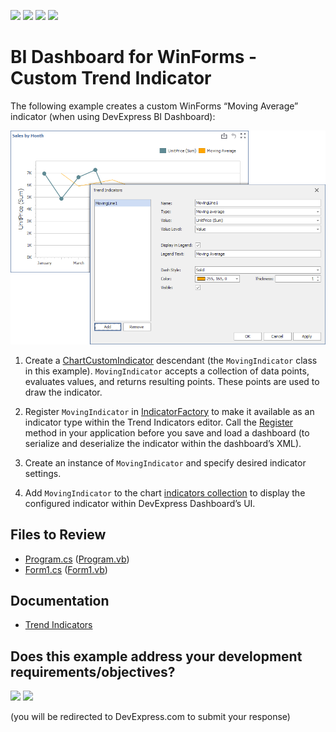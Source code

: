 <!-- default badges list -->
![](https://img.shields.io/endpoint?url=https://codecentral.devexpress.com/api/v1/VersionRange/648232952/23.1.2%2B)
[![](https://img.shields.io/badge/Open_in_DevExpress_Support_Center-FF7200?style=flat-square&logo=DevExpress&logoColor=white)](https://supportcenter.devexpress.com/ticket/details/T1169475)
[![](https://img.shields.io/badge/📖_How_to_use_DevExpress_Examples-e9f6fc?style=flat-square)](https://docs.devexpress.com/GeneralInformation/403183)
[![](https://img.shields.io/badge/💬_Leave_Feedback-feecdd?style=flat-square)](#does-this-example-address-your-development-requirementsobjectives)
<!-- default badges end -->
# BI Dashboard for WinForms - Custom Trend Indicator

The following example creates a custom WinForms “Moving Average” indicator (when using DevExpress BI Dashboard):

![Moving Average Indicator](Images/custom-indicator.png)

1. Create a [ChartCustomIndicator](https://docs.devexpress.com/Dashboard/DevExpress.DashboardCommon.ChartCustomIndicator) descendant (the `MovingIndicator` class in this example). `MovingIndicator` accepts a collection of data points, evaluates values, and returns resulting points. These points are used to draw the indicator.

2. Register `MovingIndicator` in [IndicatorFactory](https://docs.devexpress.com/Dashboard/DevExpress.DashboardCommon.IndicatorFactory) to make it available as an indicator type within the Trend Indicators editor. Call the [Register](https://docs.devexpress.com/Dashboard/DevExpress.DashboardCommon.IndicatorFactory.Register--1(System.String)) method in your application before you save and load a dashboard (to serialize and deserialize the indicator within the dashboard’s XML).

3. Create an instance of `MovingIndicator` and specify desired indicator settings.

4. Add `MovingIndicator` to the chart [indicators collection](https://docs.devexpress.com/Dashboard/DevExpress.DashboardCommon.ChartDashboardItem.Indicators) to display the configured indicator within DevExpress Dashboard’s UI.

## Files to Review

- [Program.cs](./CS/WinformsIndicator/Program.cs) ([Program.vb](./VB/WinformsIndicator/Program.vb))
- [Form1.cs](./CS/WinformsIndicator/FormDesigner.cs) ([Form1.vb](./VB/WinformsIndicator/FormDesigner.vb))

## Documentation

- [Trend Indicators](https://docs.devexpress.com/Dashboard/404406/winforms-dashboard/winforms-designer/create-dashboards-in-the-winforms-designer/dashboard-item-settings/chart/trend-indicators?v=23.1)
<!-- feedback -->
## Does this example address your development requirements/objectives?

[<img src="https://www.devexpress.com/support/examples/i/yes-button.svg"/>](https://www.devexpress.com/support/examples/survey.xml?utm_source=github&utm_campaign=winforms-dashboard-trend-line-indicators&~~~was_helpful=yes) [<img src="https://www.devexpress.com/support/examples/i/no-button.svg"/>](https://www.devexpress.com/support/examples/survey.xml?utm_source=github&utm_campaign=winforms-dashboard-trend-line-indicators&~~~was_helpful=no)

(you will be redirected to DevExpress.com to submit your response)
<!-- feedback end -->
